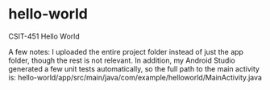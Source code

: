 # hello-world
CSIT-451 Hello World

A few notes: I uploaded the entire project folder instead of just the app folder, though the rest is not relevant.
In addition, my Android Studio generated a few unit tests automatically, so the full path to the main activity is:
hello-world/app/src/main/java/com/example/helloworld/MainActivity.java
